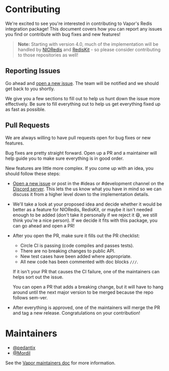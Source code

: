 # Contributing

We're excited to see you're interested in contributing to Vapor's Redis integration package! This document covers how you can report any issues you find or contribute with bug fixes and new features!

> **Note:** Starting with version 4.0, much of the implementation will be handled by [NIORedis]() and [RedisKit]() - so please consider contributing to those repositories as well!

## Reporting Issues

Go ahead and [open a new issue](https://github.com/vapor/redis/issues/new). The team will be notified and we should get back to you shortly.

We give you a few sections to fill out to help us hunt down the issue more effectively. Be sure to fill everything out to help us get everything fixed up as fast as possible.

## Pull Requests

We are always willing to have pull requests open for bug fixes or new features.

Bug fixes are pretty straight forward. Open up a PR and a maintainer will help guide you to make sure everything is in good order.

New features are little more complex. If you come up with an idea, you should follow these steps:

- [Open a new issue](https://github.com/vapor/redis/issues/new) or post in the #ideas or #development channel on the [Discord server](http://vapor.team/). This lets the us know what you have in mind so we can discuss it from a higher level down to the implementation details.
- We'll take a look at your proposed idea and decide whether it would be better as a feature for NIORedis, RedisKit, or maybe it isn't needed enough to be added (don't take it personally if we reject it 😄, we still think you're a nice person). If we decide it fits with this package, you can go ahead and open a PR!
- After you open the PR, make sure it fills out the PR checklist:
    - Circle CI is passing (code compiles and passes tests).
    - There are no breaking changes to public API.
    - New test cases have been added where appropriate.
    - All new code has been commented with doc blocks `///`.

    If it isn't your PR that causes the CI failure, one of the maintainers can helps sort out the issue.

    You can open a PR that adds a breaking change, but it will have to hang around until the next major version to be merged because the repo follows sem-ver.

- After everything is approved, one of the maintainers will merge the PR and tag a new release. Congratulations on your contribution!

# Maintainers

- [@pedantix](https://github.com/pedantix)
- [@Mordil](https://github.com/Mordil)

See the [Vapor maintainers doc](https://github.com/vapor/vapor/blob/master/Docs/maintainers.md) for more information. 
